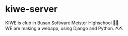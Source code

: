 # kiwe-server
KIWE is club in Busan Software Meister Highschool 🥝🥝    
WE are making a webapp, using Django and Python. ⛏⛏
